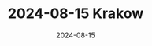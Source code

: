 ---
title: "2024-08-15 Krakow"
date: 2024-08-15
layout: "gallery/single" 
resources:
  - src: DSC00202.jpg
    params:
      cover: true
build:
  publishResources: true
draft: false
---